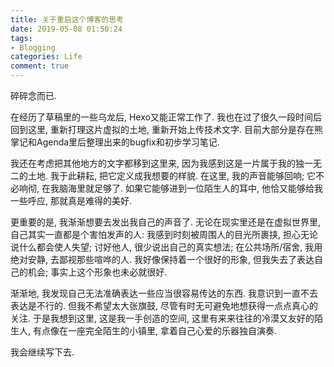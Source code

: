 ```yaml
---
title: 关于重启这个博客的思考
date: 2019-05-08 01:50:24
tags:
- Blogging
categories: Life
comment: true
---
```


碎碎念而已.
<!--more-->

在经历了草稿里的一些乌龙后, Hexo又能正常工作了. 我也在过了很久一段时间后回到这里, 重新打理这片虚拟的土地, 重新开始上传技术文字. 目前大部分是存在熊掌记和Agenda里后整理出来的bugfix和初步学习笔记.

我还在考虑把其他地方的文字都移到这里来, 因为我感到这是一片属于我的独一无二的土地. 我于此耕耘, 把它定义成我想要的样貌. 在这里, 我的声音能够回响; 它不必响彻, 在我脑海里就足够了. 如果它能够进到一位陌生人的耳中, 他恰又能够给我一些呼应, 那就真是难得的美好.

更重要的是, 我渐渐想要去发出我自己的声音了. 无论在现实里还是在虚拟世界里, 自己其实一直都是个害怕发声的人: 我感到时刻被周围人的目光所裹挟, 担心无论说什么都会使人失望; 讨好他人, 很少说出自己的真实想法; 在公共场所/宿舍, 我用绝对安静, 去鄙视那些喧哗的人. 我好像保持着一个很好的形象, 但我失去了表达自己的机会; 事实上这个形象也未必就很好.

渐渐地, 我发现自己无法准确表达一些应当很容易传达的东西. 我意识到一直不去表达是不行的. 但我不希望太大张旗鼓, 尽管有时无可避免地想获得一点点真心的关注. 于是我想到这里, 这是我一手创造的空间, 这里有来来往往的冷漠又友好的陌生人, 有点像在一座完全陌生的小镇里, 拿着自己心爱的乐器独自演奏.

我会继续写下去.
